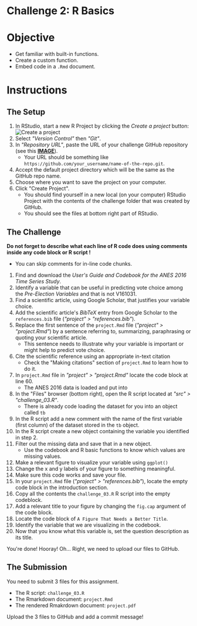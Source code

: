 # Challenge 2: R Basics

# Objective
- Get familiar with built-in functions.
- Create a custom function.
- Embed code in a `.Rmd` document.

# Instructions

## The Setup
1. In RStudio, start a new R Project by clicking the *Create a project* button: ![Create a project](../imgs/rstudio_proj.png?raw=true "Create a project")
2. Select *"Version Control"* then *"Git"*.
3. In *"Repository URL"*, paste the URL of your challenge GitHub repository (see this [**IMAGE**](https://www.howtogeek.com/wp-content/uploads/2019/12/Copy-repo-URL-to-clipboard.png.pagespeed.ce.OoaKTWf-H_.png)).
    - Your URL should be something like `https://github.com/your_username/name-of-the-repo.git`.
4. Accept the default project directory which will be the same as the GitHub repo name.
5. Choose where you want to save the project on your computer.
6. Click "Create Project".
    - You should find yourself in a new local (on your computer) RStudio Project with the contents of the challenge folder that was created by GitHub.
    - You should see the files at bottom right part of RStudio.

## The Challenge

**Do not forget to describe what each line of R code does using comments inside any code block or R script !**
- You can skip comments for in-line code chunks.

1. Find and download the *User's Guide and Codebook for the ANES 2016 Time Series Study*.
2. Identify a variable that can be useful in predicting vote choice among the *Pre-Election Variables* and that is not V161031.
3. Find a scientific article, using Google Scholar, that justifies your variable choice.
4. Add the scientific article's *BibTeX* entry from Google Scholar to the `references.bib` file (*"project" > "references.bib"*).
5. Replace the first sentence of the `project.Rmd` file (*"project" > "project.Rmd"*) by a sentence referring to, summarizing, paraphrasing or quoting your scientific article.
    - This sentence needs to illustrate why your variable is important or might help to predict vote choice.
6. Cite the scientific reference using an appropriate in-text citation
    - Check the "Making citations" section of `project.Rmd` to learn how to do it.
7. In `project.Rmd` file in *"project" > "project.Rmd"* locate the code block at line 60.
    - The ANES 2016 data is loaded and put into
8. In the "Files" browser (bottom right), open the R script located at *"src" > "challenge_03.R"*.
    - There is already code loading the dataset for you into an object called `tb`
10. In the R script add a new comment with the name of the first variable (first column) of the dataset stored in the `tb` object.
10. In the R script create a new object containing the variable you identified in step 2.
11. Filter out the missing data and save that in a new object.
    - Use the codebook and R basic functions to know which values are missing values.
12. Make a relevant figure to visualize your variable using `ggplot()`
13. Change the x and y labels of your figure to something meaningful.
14. Make sure this code works and save your file.
15. In your `project.Rmd` file (*"project" > "references.bib"*), locate the empty code block in the introduction section.
16. Copy all the contents the `challenge_03.R` R script into the empty codeblock.
17. Add a relevant title to your figure by changing the `fig.cap` argument of the code block.
18. Locate the code block of `A Figure That Needs a Better Title`.
19. Identify the variable that we are visualizing in the codebook.
20. Now that you know what this variable is, set the question description as its title.

You're done! Hooray! Oh... Right, we need to upload our files to GitHub.

## The Submission

You need to submit 3 files for this assignment.

- The R script: `challenge_03.R`
- The Rmarkdown document: `project.Rmd`
- The rendered Rmakrdown document: `project.pdf`

Upload the 3 files to GitHub and add a commit message!


